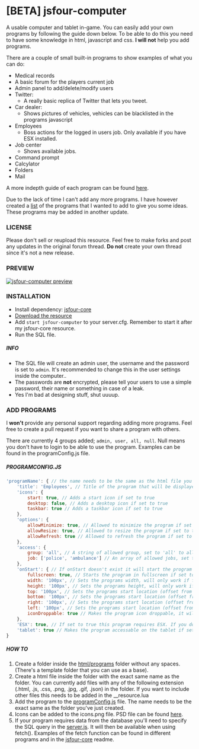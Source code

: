 # [BETA] jsfour-computer
A usable computer and tablet in-game. You can easily add your own programs by following the guide down below. To be able to do this you need to have some knowledge in html, javascript and css. **I will not** help you add programs.

There are a couple of small built-in programs to show examples of what you can do:
* Medical records
* A basic forum for the players current job
* Admin panel to add/delete/modify users
* Twitter:
	* A really basic replica of Twitter that lets you tweet.
* Car dealer:
	* Shows pictures of vehicles, vehicles can be blacklisted in the programs javascript
* Employees
    * Boss actions for the logged in users job. Only available if you have ESX installed.
* Job center
    * Shows available jobs.
* Command prompt
* Calcylator
* Folders
* Mail

A more indepth guide of each program can be found <a href="" target="_blank">here</a>.

Due to the lack of time I can't add any more programs. I have however created a <a href="https://github.com/jonassvensson4/jsfour-computer/issues/1" target="_blank">list</a> of the programs that I wanted to add to give you some  ideas. These programs may be added in another update.

### LICENSE
Please don't sell or reupload this resource. 
Feel free to make forks and post any updates in the original forum thread. **Do not** create your own thread since it's not a new release.

### PREVIEW
[![jsfour-computer preview](https://img.youtube.com/vi/SpRQO5UtZSA/0.jpg)](https://www.youtube.com/watch?v=SpRQO5UtZSA)

### INSTALLATION
* Install dependency: <a href="https://github.com/jonassvensson4/jsfour-core">jsfour-core</a>
* <a href="https://github.com/jonassvensson4/jsfour-computer/releases">Download the resource</a>
* Add `start jsfour-computer` to your server.cfg. Remember to start it after my jsfour-core resource.
* Run the SQL file.

##### INFO
* The SQL file will create an admin user, the username and the password is set to `admin`. It's recommended to change this in the user settings inside the computer..
* The passwords are **not** encrypted, please tell your users to use a simple password, their name or something in case of a leak.
* Yes I'm bad at designing stuff, shut uuuup.

### ADD PROGRAMS
I **won't** provide any personal support regarding adding more programs. Feel free to create a pull request if you want to share a program with others.

There are currently 4 groups added; `admin, user, all, null`. Null means you don't have to login to be able to use the program. Examples can be found in the programConfig.js file.

##### PROGRAMCONFIG.JS
```javascript
'programName': { // the name needs to be the same as the html file you added in the programs folder
    'title': 'Employees', // Title of the program that will be displayed in the top left corner of the program.
    'icons': {
        start: true, // Adds a start icon if set to true
        desktop: false, // Adds a desktop icon if set to true
        taskbar: true // Adds a taskbar icon if set to true
    },
    'options': {
        allowMinimize: true, // Allowed to minimize the program if set to true
        allowResize: true, // Allowed to resize the program if set to true (toggle fullscreen)
        allowRefresh: true // Allowed to refresh the program if set to true (calls the programs refresh functon refreshprogramName() if you've created it in the programs js file)
    },
    'access': {
        group: 'all', // A string of allowed group, set to 'all' to allow all groups. If set to 'null' it won't read the job down below since null means that the user doesn't have to log in
        job: ['police', 'ambulance'] // An array of allowed jobs, set to ['all'] to allow all jobs
    },
    'onStart': { // If onStart doesn't exist it will start the program in fullscreen
        fullscreen: true, // Starts the program in fullscreen if set to true
        width: '100px', // Sets the programs width, will only work if fullscreen is set to false 
        height: '100px', // Sets the programs height, will only work if fullscreen is set to false
        top: '100px', // Sets the programs start location (offset from top), can't be combined with bottom
        bottom: '100px', // Sets the programs start location (offset from bottom), can't be combined with top
        right: '100px', // Sets the programs start location (offset from right), can't be combined with left
        left: '100px', // Sets the programs start location (offset from left), can't be combined with right
        iconDroppable: true // Makes the program icon droppable, it will accept other program icons 
    },
    'ESX': true, // If set to true this program requires ESX. If you don't have it installed you won't see this program. Added this to be able to make the script standalone. You won't need this in your program
    'tablet': true // Makes the program accessable on the tablet if set to true. It generates 2 copies of the html file so remember to use class instead of id on elements
}
```

##### HOW TO
1. Create a folder inside the <a href="https://github.com/jonassvensson4/jsfour-computer/html/programs" target="_blank">html/programs</a> folder without any spaces. (There's a template folder that you can use as a base). 
2. Create a html file inside the folder with the exact same name as the folder. You can currently add files with any of the following extension (.html, .js, .css, .png, .jpg, .gif, .json) in the folder. If you want to include other files this needs to be added in the __resource.lua
3. Add the program to the <a href="https://github.com/jonassvensson4/jsfour-computer/html/programs/programConfig.js" target="_blank">programConfig.js</a> file. The name needs to be the exact same as the folder you've just created.
4. Icons can be added to the icons.png file. PSD file can be found <a href="https://www.dropbox.com/s/c4uwn17hfixny16/icons.psd?dl=0" target="_blank">here</a>.
5. If your program requires data from the database you'll need to specify the SQL query in the <a href="https://github.com/jonassvensson4/jsfour-computer/server.js" target="_blank">server.js</a>. It will then be available when using fetch(). Examples of the fetch function can be found in different programs and in the <a href="https://github.com/jonassvensson4/jsfour-core/" target="_blank">jsfour-core</a> readme.

